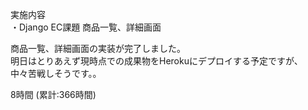 実施内容  
・Django EC課題 商品一覧、詳細画面

商品一覧、詳細画面の実装が完了しました。  
明日はとりあえず現時点での成果物をHerokuにデプロイする予定ですが、  
中々苦戦しそうです。。  

8時間 (累計:366時間)